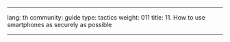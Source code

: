 

---

lang: th
community: guide
type: tactics
weight: 011
title: 11. How to use smartphones as securely as possible

---

<stub>

